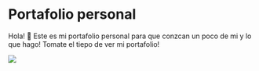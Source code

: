 # Portafolio personal
Hola! 👋 Este es mi portafolio personal para que conzcan un poco de mi y lo que hago!
Tomate el tiepo de ver mi portafolio!

![](https://repository-images.githubusercontent.com/347555390/bc373480-86b1-11eb-8ee8-00c40ddefeb9)
